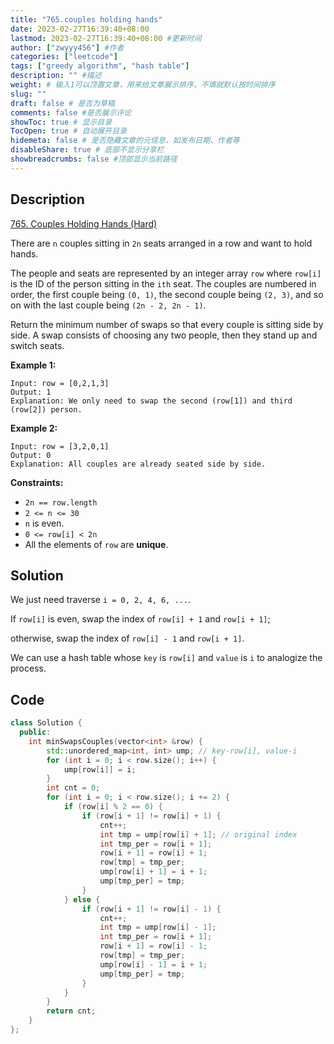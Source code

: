 ```yaml
---
title: "765.couples holding hands"
date: 2023-02-27T16:39:40+08:00
lastmod: 2023-02-27T16:39:40+08:00 #更新时间
author: ["zwyyy456"] #作者
categories: ["leetcode"]
tags: ["greedy algorithm", "hash table"]
description: "" #描述
weight: # 输入1可以顶置文章，用来给文章展示排序，不填就默认按时间排序
slug: ""
draft: false # 是否为草稿
comments: false #是否展示评论
showToc: true # 显示目录
TocOpen: true # 自动展开目录
hidemeta: false # 是否隐藏文章的元信息，如发布日期、作者等
disableShare: true # 底部不显示分享栏
showbreadcrumbs: false #顶部显示当前路径
---
```

## Description
[765. Couples Holding Hands (Hard)](https://leetcode.com/problems/couples-holding-hands/)

There are `n` couples sitting in `2n` seats arranged in a row and want to hold hands.

The people and seats are represented by an integer array `row` where `row[i]` is the ID of the
person sitting in the `ith` seat. The couples are numbered in order, the first couple being `(0,
1)`, the second couple being `(2, 3)`, and so on with the last couple being `(2n - 2, 2n - 1)`.

Return the minimum number of swaps so that every couple is sitting side by side. A swap consists of
choosing any two people, then they stand up and switch seats.

**Example 1:**

```
Input: row = [0,2,1,3]
Output: 1
Explanation: We only need to swap the second (row[1]) and third (row[2]) person.

```

**Example 2:**

```
Input: row = [3,2,0,1]
Output: 0
Explanation: All couples are already seated side by side.

```

**Constraints:**

- `2n == row.length`
- `2 <= n <= 30`
- `n` is even.
- `0 <= row[i] < 2n`
- All the elements of `row` are **unique**.

## Solution
We just need traverse `i = 0, 2, 4, 6, ...`.

If `row[i]` is even, swap the index of `row[i] + 1` and `row[i + 1]`;

otherwise, swap the index of `row[i] - 1` and `row[i + 1]`.

We can use a hash table whose `key` is `row[i]` and `value` is `i` to analogize the process.

## Code
```cpp
class Solution {
  public:
    int minSwapsCouples(vector<int> &row) {
        std::unordered_map<int, int> ump; // key-row[i], value-i
        for (int i = 0; i < row.size(); i++) {
            ump[row[i]] = i;
        }
        int cnt = 0;
        for (int i = 0; i < row.size(); i += 2) {
            if (row[i] % 2 == 0) { 
                if (row[i + 1] != row[i] + 1) {
                    cnt++;
                    int tmp = ump[row[i] + 1]; // original index
                    int tmp_per = row[i + 1];  
                    row[i + 1] = row[i] + 1;
                    row[tmp] = tmp_per;
                    ump[row[i] + 1] = i + 1;
                    ump[tmp_per] = tmp;
                }
            } else {
                if (row[i + 1] != row[i] - 1) {
                    cnt++;
                    int tmp = ump[row[i] - 1]; 
                    int tmp_per = row[i + 1];  
                    row[i + 1] = row[i] - 1;
                    row[tmp] = tmp_per;
                    ump[row[i] - 1] = i + 1;
                    ump[tmp_per] = tmp;
                }
            }
        }
        return cnt;
    }
};
```